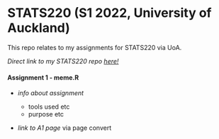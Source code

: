 # STATS220 (S1 2022, University of Auckland)

This repo relates to my assignments for STATS220 via UoA.

*Direct link to my STATS220 repo [here!](https://tabithamadeleine.github.io/STATS220/)* 

#### Assignment 1 - meme.R
- *info about assignment*
  - tools used etc
  - purpose etc

- *link to A1 page* via page convert
